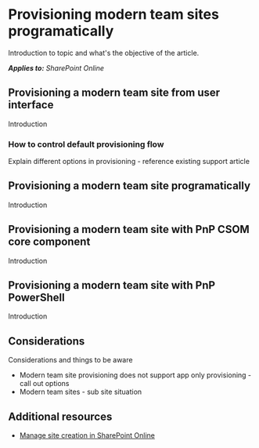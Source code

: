 # Provisioning modern team sites programatically
Introduction to topic and what's the objective of the article.

_**Applies to:** SharePoint Online_

## Provisioning a modern team site from user interface
<a name="sectionSection0"> </a>
Introduction

### How to control default provisioning flow
Explain different options in provisioning - reference existing support article

## Provisioning a modern team site programatically
<a name="sectionSection0"> </a>
Introduction

## Provisioning a modern team site with PnP CSOM core component
<a name="sectionSection0"> </a>
Introduction

## Provisioning a modern team site with PnP PowerShell
<a name="sectionSection0"> </a>
Introduction

## Considerations
Considerations and things to be aware
- Modern team site provisioning does not support app only provisioning - call out options
- Modern team sites - sub site situation


## Additional resources
<a name="bk_addresources"> </a>

-  [Manage site creation in SharePoint Online](https://support.office.com/en-us/article/Manage-site-creation-in-SharePoint-Online-e72844a3-0171-47c9-befb-e98b23e2dcf9?ui=en-US&rs=en-US&ad=US)

